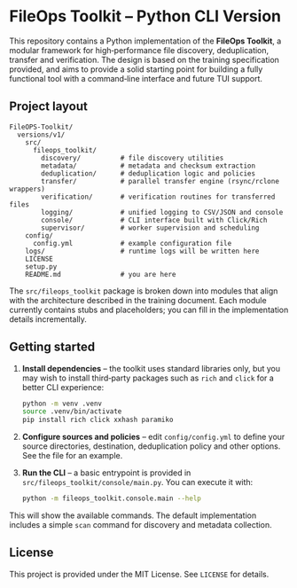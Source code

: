 # FileOps Toolkit – Python CLI Version

This repository contains a Python implementation of the **FileOps Toolkit**, a modular framework for high‑performance file discovery, deduplication, transfer and verification.  The design is based on the training specification provided, and aims to provide a solid starting point for building a fully functional tool with a command‑line interface and future TUI support.

## Project layout

```
FileOPS-Toolkit/
  versions/v1/
    src/
      fileops_toolkit/
        discovery/          # file discovery utilities
        metadata/           # metadata and checksum extraction
        deduplication/      # deduplication logic and policies
        transfer/           # parallel transfer engine (rsync/rclone wrappers)
        verification/       # verification routines for transferred files
        logging/            # unified logging to CSV/JSON and console
        console/            # CLI interface built with Click/Rich
        supervisor/         # worker supervision and scheduling
    config/
      config.yml            # example configuration file
    logs/                   # runtime logs will be written here
    LICENSE
    setup.py
    README.md               # you are here
```

The `src/fileops_toolkit` package is broken down into modules that align with the architecture described in the training document.  Each module currently contains stubs and placeholders; you can fill in the implementation details incrementally.

## Getting started

1. **Install dependencies** – the toolkit uses standard libraries only, but you may wish to install third‑party packages such as `rich` and `click` for a better CLI experience:

   ```bash
   python -m venv .venv
   source .venv/bin/activate
   pip install rich click xxhash paramiko
   ```

2. **Configure sources and policies** – edit `config/config.yml` to define your source directories, destination, deduplication policy and other options.  See the file for an example.

3. **Run the CLI** – a basic entrypoint is provided in `src/fileops_toolkit/console/main.py`.  You can execute it with:

   ```bash
   python -m fileops_toolkit.console.main --help
   ```

This will show the available commands.  The default implementation includes a simple `scan` command for discovery and metadata collection.

## License

This project is provided under the MIT License.  See `LICENSE` for details.
